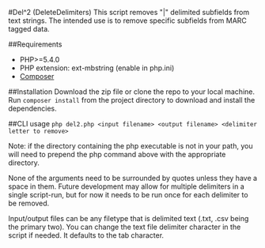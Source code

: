 #Del^2 (DeleteDelimiters)
This script removes "|<letter>" delimited subfields from text strings.  The intended use is to remove specific subfields from MARC tagged data.

##Requirements
* PHP>=5.4.0 
* PHP extension:  ext-mbstring	(enable in php.ini)
* [Composer](http://getcomposer.org)

##Installation
Download the zip file or clone the repo to your local machine.  Run `composer install` from the project directory to download and install the dependencies.


##CLI usage
```php del2.php <input filename> <output filename> <delimiter letter to remove>``` 

Note: if the directory containing the php executable is not in your path, you will need to prepend the php command above with the appropriate directory.

None of the arguments need to be surrounded by quotes unless they have a space in them.  Future development may allow for multiple delimiters in a single script-run, but for now it needs to be run once for each delimiter to be removed.

Input/output files can be any filetype that is delimited text (.txt, .csv being the primary two). You can change the text file delimiter character in the script if needed.  It defaults to the tab character.